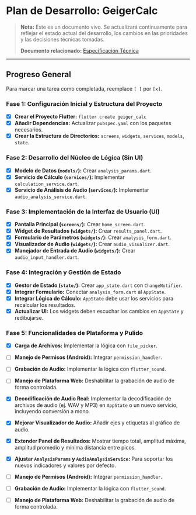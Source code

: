 # Plan de Desarrollo: GeigerCalc

> **Nota:** Este es un documento vivo. Se actualizará continuamente para reflejar el estado actual del desarrollo, los cambios en las prioridades y las decisiones técnicas tomadas.
>
> **Documento relacionado:** [Especificación Técnica](./especificacion_tecnica_geiger_calc.md)

---

## Progreso General

Para marcar una tarea como completada, reemplace `[ ]` por `[x]`.

### Fase 1: Configuración Inicial y Estructura del Proyecto
- [x] **Crear el Proyecto Flutter:** `flutter create geiger_calc`
- [x] **Añadir Dependencias:** Actualizar `pubspec.yaml` con los paquetes necesarios.
- [x] **Crear la Estructura de Directorios:** `screens`, `widgets`, `services`, `models`, `state`.

### Fase 2: Desarrollo del Núcleo de Lógica (Sin UI)
- [x] **Modelo de Datos (`models/`):** Crear `analysis_params.dart`.
- [x] **Servicio de Cálculo (`services/`):** Implementar `calculation_service.dart`.
- [x] **Servicio de Análisis de Audio (`services/`):** Implementar `audio_analysis_service.dart`.

### Fase 3: Implementación de la Interfaz de Usuario (UI)
- [x] **Pantalla Principal (`screens/`):** Crear `home_screen.dart`.
- [x] **Widget de Resultados (`widgets/`):** Crear `results_panel.dart`.
- [x] **Formulario de Parámetros (`widgets/`):** Crear `analysis_form.dart`.
- [x] **Visualizador de Audio (`widgets/`):** Crear `audio_visualizer.dart`.
- [x] **Manejador de Entrada de Audio (`widgets/`):** Crear `audio_input_handler.dart`.

### Fase 4: Integración y Gestión de Estado
- [x] **Gestor de Estado (`state/`):** Crear `app_state.dart` con `ChangeNotifier`.
- [x] **Integrar Formulario:** Conectar `analysis_form.dart` al `AppState`.
- [x] **Integrar Lógica de Cálculo:** `AppState` debe usar los servicios para recalcular los resultados.
- [x] **Actualizar UI:** Los widgets deben escuchar los cambios en `AppState` y redibujarse.

### Fase 5: Funcionalidades de Plataforma y Pulido
- [x] **Carga de Archivos:** Implementar la lógica con `file_picker`.
- [ ] **Manejo de Permisos (Android):** Integrar `permission_handler`.
- [ ] **Grabación de Audio:** Implementar la lógica con `flutter_sound`.
- [ ] **Manejo de Plataforma Web:** Deshabilitar la grabación de audio de forma controlada.
- [x] **Decodificación de Audio Real:** Implementar la decodificación de archivos de audio (ej. WAV y MP3) en `AppState` o un nuevo servicio, incluyendo conversión a mono.
- [x] **Mejorar Visualizador de Audio:** Añadir ejes y etiquetas al gráfico de audio.
- [x] **Extender Panel de Resultados:** Mostrar tiempo total, amplitud máxima, amplitud promedio y mínima distancia entre picos.
- [x] **Ajustar `AnalysisParams` y `AudioAnalysisService`:** Para soportar los nuevos indicadores y valores por defecto.
- [ ] **Manejo de Permisos (Android):** Integrar `permission_handler`.
- [ ] **Grabación de Audio:** Implementar la lógica con `flutter_sound`.
- [ ] **Manejo de Plataforma Web:** Deshabilitar la grabación de audio de forma controlada.

